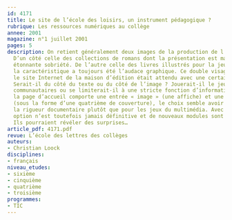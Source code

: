 ```yaml
---
id: 4171
title: Le site de l’école des loisirs, un instrument pédagogique ?
rubrique: Les ressources numériques au collège
annee: 2001
magazine: n°1 juillet 2001
pages: 5
description: On retient généralement deux images de la production de l’école des loisirs.
  D’un côté celle des collections de romans dont la présentation est marquée par une
  étonnante sobriété. De l’autre celle des livres illustrés pour la jeunesse dont
  la caractéristique a toujours été l’audace graphique. Ce double visage fait que
  le site Internet de la maison d’édition était attendu avec une certaine curiosité.
  Serait-il du côté du texte ou du côté de l’image ? Jouerait-il le jeu des sites
  communautaires ou se limiterait-il à une stricte fonction d’information ? Même si
  la page d’accueil comporte une entrée « image » (une affiche) et une entrée « texte »
  (sous la forme d’une quatrième de couverture), le choix semble avoir penché pour
  la rigueur documentaire plutôt que pour les jeux du multimédia. Avec Internet, une
  option n’est toutefois jamais définitive et de nouveaux modules sont en préparation.
  Ils pourraient révéler des surprises…
article_pdf: 4171.pdf
revue: L’école des lettres des collèges
auteurs:
- Christian Loock
disciplines:
- français
niveau_etudes:
- sixième
- cinquième
- quatrième
- troisième
programmes:
- TIC
---
```

